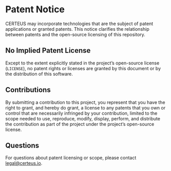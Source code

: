 # Patent Notice

CERTEUS may incorporate technologies that are the subject of patent
applications or granted patents. This notice clarifies the relationship
between patents and the open-source licensing of this repository.

## No Implied Patent License

Except to the extent explicitly stated in the project’s open-source license
(`LICENSE`), no patent rights or licenses are granted by this document or by
the distribution of this software.

## Contributions

By submitting a contribution to this project, you represent that you have the
right to grant, and hereby do grant, a license to any patents that you own or
control that are necessarily infringed by your contribution, limited to the
scope needed to use, reproduce, modify, display, perform, and distribute the
contribution as part of the project under the project’s open-source license.

## Questions

For questions about patent licensing or scope, please contact
legal@certeus.io.

